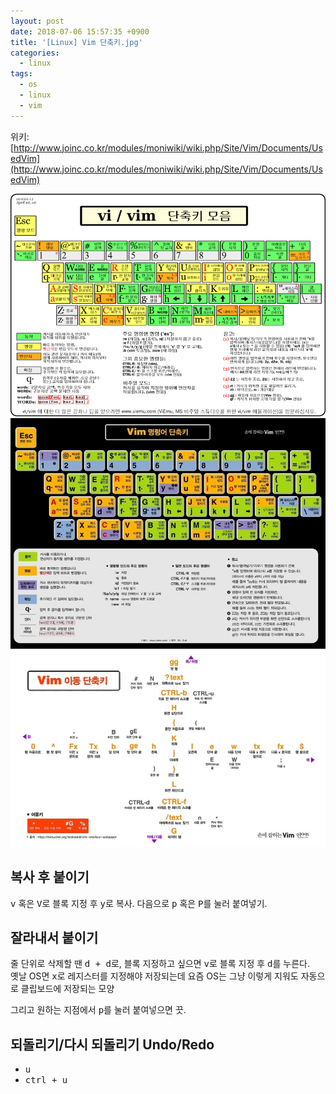 ```yaml
---
layout: post
date: 2018-07-06 15:57:35 +0900
title: '[Linux] Vim 단축키.jpg'
categories:
  - linux
tags:
  - os
  - linux
  - vim
---
```


위키: [http://www.joinc.co.kr/modules/moniwiki/wiki.php/Site/Vim/Documents/UsedVim](http://www.joinc.co.kr/modules/moniwiki/wiki.php/Site/Vim/Documents/UsedVim)

![](/images/vim-hotkey-1.png)
![](/images/vim-hotkey-2.jpg)


## 복사 후 붙이기

<kbd>v</kbd> 혹은 <kbd>V</kbd>로 블록 지정 후 <kbd>y</kbd>로 복사. 다음으로 <kbd>p</kbd> 혹은 <kbd>P</kbd>를 눌러 붙여넣기.


## 잘라내서 붙이기

줄 단위로 삭제할 땐 <kbd>d + d</kbd>로, 블록 지정하고 싶으면 <kbd>v</kbd>로 블록 지정 후 <kbd>d</kbd>를 누른다.  
옛날 OS면 <kbd>x</kbd>로 레지스터를 지정해야 저장되는데 요즘 OS는 그냥 이렇게 지워도 자동으로 클립보드에 저장되는 모양

그리고 원하는 지점에서 <kbd>p</kbd>를 눌러 붙여넣으면 끗.


## 되돌리기/다시 되돌리기 Undo/Redo

- <kbd>u</kbd>
- <kbd>ctrl + u</kbd>
